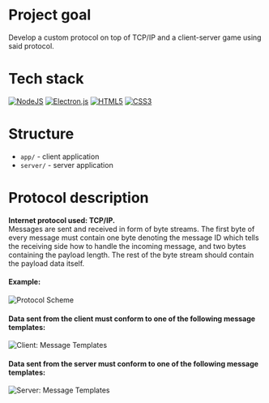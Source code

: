 # Project goal
Develop a custom protocol on top of TCP/IP and a client-server game using said protocol.
# Tech stack 
[![NodeJS](https://img.shields.io/badge/node.js-6DA55F?style=for-the-badge&logo=node.js&logoColor=white)](https://nodejs.org/)
[![Electron.js](https://img.shields.io/badge/Electron-191970?style=for-the-badge&logo=Electron&logoColor=white)](https://www.electronjs.org)
[![HTML5](https://img.shields.io/badge/html5-%23E34F26.svg?style=for-the-badge&logo=html5&logoColor=white)](https://devdocs.io/html/)
[![CSS3](https://img.shields.io/badge/css3-%231572B6.svg?style=for-the-badge&logo=css3&logoColor=white)](https://devdocs.io/css/)
# Structure
* `app/` - client application
* `server/` - server application
# Protocol description
**Internet protocol used: TCP/IP.**  
Messages are sent and received in form of byte streams.
The first byte of every message must contain one byte denoting the message ID
which tells the receiving side how to handle the incoming message,
and two bytes containing the payload length.
The rest of the byte stream should contain the payload data itself.
#### Example:
<picture>
  <source media="(prefers-color-scheme: dark)" srcset="https://i.imgur.com/DRjz2bY.png">
  <source media="(prefers-color-scheme: light)" srcset="https://i.imgur.com/vHiXfn4.jpg">
  <img alt="Protocol Scheme" src="https://i.imgur.com/vHiXfn4.jpg">
</picture>

#### Data sent from the client must conform to one of the following message templates:
<picture>
  <source media="(prefers-color-scheme: dark)" srcset="https://i.imgur.com/g7a4pAa.png">
  <source media="(prefers-color-scheme: light)" srcset="https://i.imgur.com/MOJiF3f.png">
  <img alt="Client: Message Templates" src="https://i.imgur.com/MOJiF3f.png">
</picture>

#### Data sent from the server must conform to one of the following message templates:
<picture>
  <source media="(prefers-color-scheme: dark)" srcset="https://i.imgur.com/sbMDIiM.png">
  <source media="(prefers-color-scheme: light)" srcset="https://i.imgur.com/hcbl4yv.png">
  <img alt="Server: Message Templates" src="https://i.imgur.com/hcbl4yv.png">
</picture>